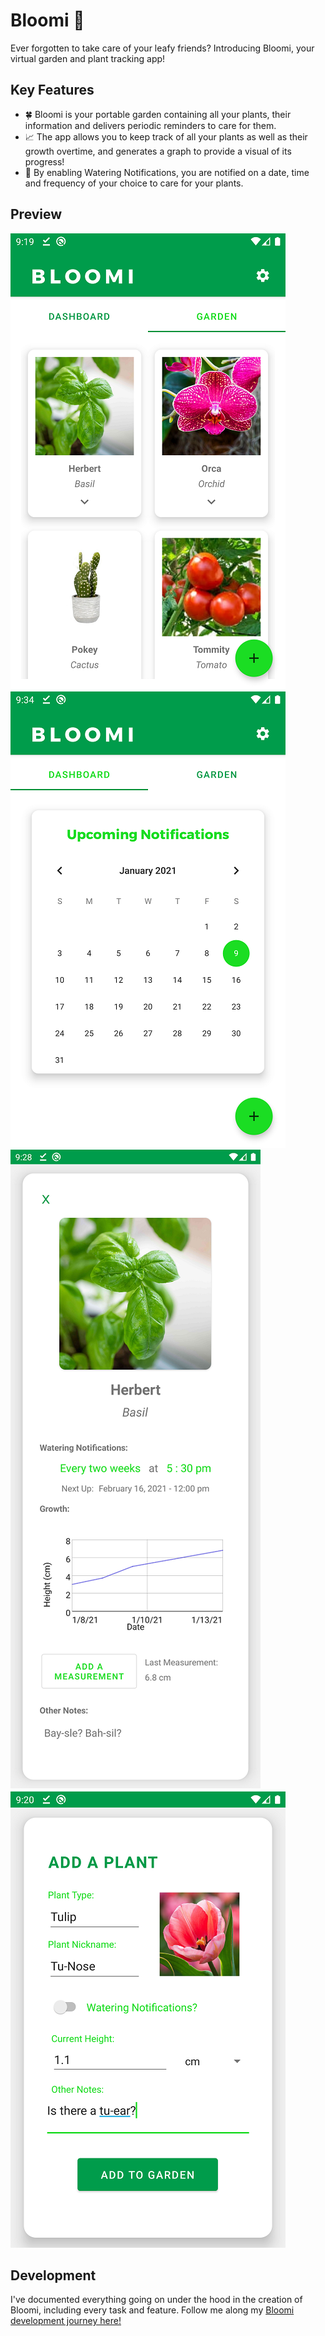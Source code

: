 # Bloomi 🌱
Ever forgotten to take care of your leafy friends? Introducing Bloomi, your virtual garden and plant tracking app!  

## Key Features
- :four_leaf_clover: Bloomi is your portable garden containing all your plants, their information and delivers periodic reminders to care for them.  
- :chart_with_upwards_trend: The app allows you to keep track of all your plants as well as their growth overtime, and generates a graph to provide a visual of its progress! 
- :green_heart:	By enabling Watering Notifications, you are notified on a date, time and frequency of your choice to care for your plants.

## Preview
![Garden](https://github.com/bonniepeng2002/Bloomi/blob/master/images/garden.png)
![Dashboard](https://github.com/bonniepeng2002/Bloomi/blob/master/images/dashboard.png)
![Plant](https://github.com/bonniepeng2002/Bloomi/blob/master/images/plant1.png)
![Add a Plant](https://github.com/bonniepeng2002/Bloomi/blob/master/images/add_plant.png)

## Development
I've documented everything going on under the hood in the creation of Bloomi, including every task and feature. Follow me along my [Bloomi development journey here!](https://github.com/bonniepeng2002/Bloomi/blob/master/BLOOMI-LOG.md)

